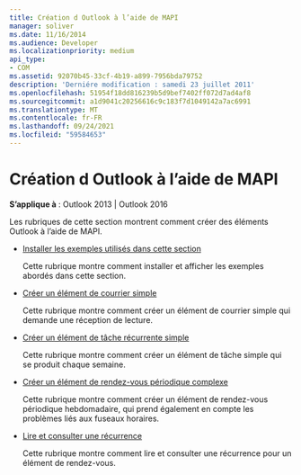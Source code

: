 ```yaml
---
title: Création d Outlook à l’aide de MAPI
manager: soliver
ms.date: 11/16/2014
ms.audience: Developer
ms.localizationpriority: medium
api_type:
- COM
ms.assetid: 92070b45-33cf-4b19-a899-7956bda79752
description: 'Derniére modification : samedi 23 juillet 2011'
ms.openlocfilehash: 51954f18dd816239b5d9bef7402ff072d7ad4af8
ms.sourcegitcommit: a1d9041c20256616c9c183f7d1049142a7ac6991
ms.translationtype: MT
ms.contentlocale: fr-FR
ms.lasthandoff: 09/24/2021
ms.locfileid: "59584653"
---
```

# <a name="creating-outlook-items-by-using-mapi"></a>Création d Outlook à l’aide de MAPI

  
  
**S’applique à** : Outlook 2013 | Outlook 2016 
  
Les rubriques de cette section montrent comment créer des éléments Outlook à l’aide de MAPI.
  
- [Installer les exemples utilisés dans cette section](how-to-install-the-samples-used-in-this-section.md)
    
    Cette rubrique montre comment installer et afficher les exemples abordés dans cette section.
    
- [Créer un élément de courrier simple](how-to-create-a-simple-mail-item.md)
    
    Cette rubrique montre comment créer un élément de courrier simple qui demande une réception de lecture.
    
- [Créer un élément de tâche récurrente simple](how-to-create-a-simple-recurrent-task-item.md)
    
    Cette rubrique montre comment créer un élément de tâche simple qui se produit chaque semaine.
    
- [Créer un élément de rendez-vous périodique complexe](how-to-create-a-complex-recurrent-appointment-item.md)
    
    Cette rubrique montre comment créer un élément de rendez-vous périodique hebdomadaire, qui prend également en compte les problèmes liés aux fuseaux horaires.
    
- [Lire et consulter une récurrence](how-to-read-and-parse-a-recurrence-pattern.md)
    
    Cette rubrique montre comment lire et consulter une récurrence pour un élément de rendez-vous.
    

